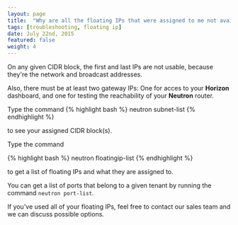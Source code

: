 ```yaml
---
layout: page
title:  "Why are all the floating IPs that were assigned to me not available?"
tags: [troubleshooting, floating ip]
date: July 22nd, 2015
featured: false
weight: 4
---
```


On any given CIDR block, the first and last IPs are not usable, because they're the network and broadcast addresses.  

Also, there must be at least two gateway IPs: One for acces to your **Horizon** dashboard, and one for testing the reachability of your **Neutron** router.

Type the command
{% highlight bash %}
neutron subnet-list
{% endhighlight %}

to see your assigned CIDR block(s).

Type the command

{% highlight bash %}
neutron floatingip-list
{% endhighlight %}

to get a list of floating IPs and what they are assigned to.

You can get a list of ports that belong to a given tenant by running the command
`neutron port-list`.

If you've used all of your floating IPs, feel free to contact our sales team and we can discuss possible options.
